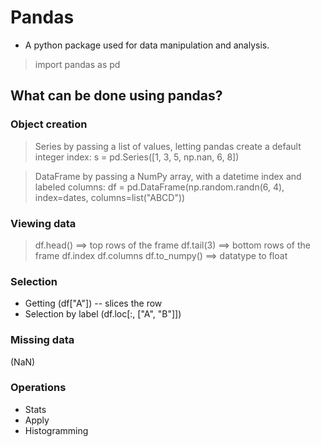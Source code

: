 # Pandas 

- A python package used for data manipulation and analysis.

> import pandas as pd

## What can be done using pandas?

### Object creation
> Series by passing a list of values, letting pandas create a default integer index:
  s = pd.Series([1, 3, 5, np.nan, 6, 8])

> DataFrame by passing a NumPy array, with a datetime index and labeled columns:
 df = pd.DataFrame(np.random.randn(6, 4), index=dates, columns=list("ABCD"))
 
  
### Viewing data

> df.head() ==>  top rows of the frame
> df.tail(3) ==> bottom rows of the frame
> df.index
> df.columns
> df.to_numpy() ==> datatype to float 

### Selection
- Getting (df["A"]) -- slices the row
- Selection by label (df.loc[:, ["A", "B"]])

### Missing data
(NaN)

### Operations
- Stats
- Apply
- Histogramming